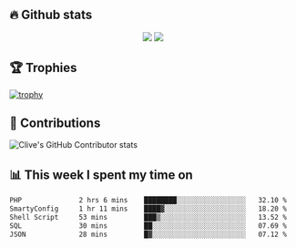 ## &#128293; Github stats

<!-- GitHub Readme Streak Stats - https://github.com/DenverCoder1/github-readme-streak-stats -->
<p align="center">

<picture>
  <source 
    srcset="https://github-readme-stats.vercel.app/api?username=clivewalkden&count_private=true&show_icons=true&theme=darcula"
    media="(prefers-color-scheme: dark)"
  />
  <source
    srcset="https://github-readme-stats.vercel.app/api?username=clivewalkden&count_private=true&show_icons=true&theme=calm"
    media="(prefers-color-scheme: light), (prefers-color-scheme: no-preference)"
  />
  <img src="https://github-readme-stats.vercel.app/api?username=clivewalkden&count_private=true&show_icons=true&theme=darcula" />
</picture>

<a href="https://git.io/streak-stats" target="_blank">
  <img src="http://github-readme-streak-stats.herokuapp.com?user=clivewalkden&theme=darcula&date_format=j%20M%5B%20Y%5D" />
</a>

</p>

## &#127942; Trophies
[![trophy](https://github-profile-trophy.vercel.app/?username=clivewalkden&theme=onedark)](https://github.com/clivewalkden/github-profile-trophy)

## &#129309; Contributions
![Clive's GitHub Contributor stats](https://github-contributor-stats.vercel.app/api?username=clivewalkden)

## &#128202; This week I spent my time on
<!--START_SECTION:waka-->

```txt
PHP              2 hrs 6 mins    ████████░░░░░░░░░░░░░░░░░   32.10 %
SmartyConfig     1 hr 11 mins    ████▓░░░░░░░░░░░░░░░░░░░░   18.20 %
Shell Script     53 mins         ███▒░░░░░░░░░░░░░░░░░░░░░   13.52 %
SQL              30 mins         ██░░░░░░░░░░░░░░░░░░░░░░░   07.69 %
JSON             28 mins         █▓░░░░░░░░░░░░░░░░░░░░░░░   07.12 %
```

<!--END_SECTION:waka-->
